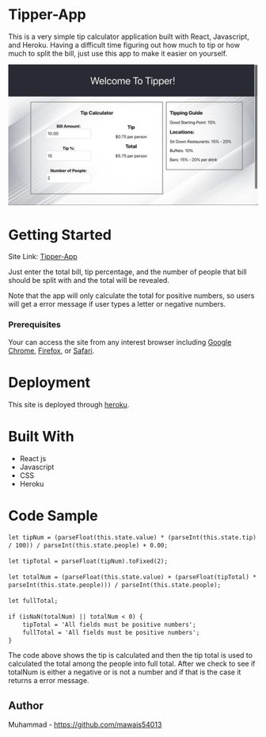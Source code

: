 # Tipper-App

This is a very simple tip calculator application built with React, Javascript, and Heroku. Having a difficult time figuring out how much to tip or how much to split the bill, just use this app to make it easier on yourself. 

![index](src/images/Screen1.png)

# Getting Started 

Site Link: [Tipper-App](https://tipper-app.herokuapp.com/)

Just enter the total bill, tip percentage, and the number of people that bill should be split with and the total will be revealed. 

Note that the app will only calculate the total for positive numbers, so users will get a error message if user types a letter or negative numbers. 

### Prerequisites

Your can access the site from any interest browser including [Google Chrome](https://www.google.com/chrome/), [Firefox](https://www.mozilla.org/en-US/firefox/new/), or [Safari](https://www.apple.com/safari/). 

# Deployment 

This site is deployed through [heroku](https://shout-it-out.herokuapp.com/). 

# Built With 

- React js
- Javascript
- CSS
- Heroku

# Code Sample

```
let tipNum = (parseFloat(this.state.value) * (parseInt(this.state.tip) / 100)) / parseInt(this.state.people) + 0.00;

let tipTotal = parseFloat(tipNum).toFixed(2);

let totalNum = (parseFloat(this.state.value) + (parseFloat(tipTotal) * parseInt(this.state.people))) / parseInt(this.state.people);

let fullTotal;

if (isNaN(totalNum) || totalNum < 0) {
    tipTotal = 'All fields must be positive numbers';
    fullTotal = 'All fields must be positive numbers';
}
```
The code above shows the tip is calculated and then the tip total is used to calculated the total among the people into full total. After we check to see if totalNum is either a negative or is not a number and if that is the case it returns a error message. 

## Author

Muhammad - https://github.com/mawais54013